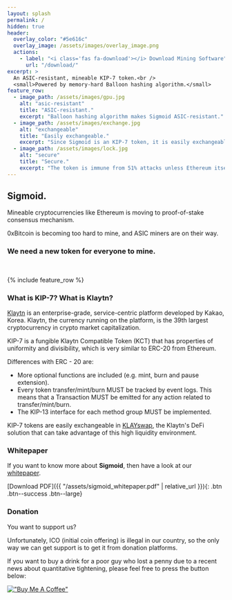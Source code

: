 ```yaml
---
layout: splash
permalink: /
hidden: true
header:
  overlay_color: "#5e616c"
  overlay_image: /assets/images/overlay_image.png
  actions:
    - label: "<i class='fas fa-download'></i> Download Mining Software"
      url: "/download/"
excerpt: >
  An ASIC-resistant, mineable KIP-7 token.<br />
  <small>Powered by memory-hard Balloon hashing algorithm.</small>
feature_row:
  - image_path: /assets/images/gpu.jpg
    alt: "asic-resistant"
    title: "ASIC-resistant."
    excerpt: "Balloon hashing algorithm makes Sigmoid ASIC-resistant."
  - image_path: /assets/images/exchange.jpg
    alt: "exchangeable"
    title: "Easily exchangeable."
    excerpt: "Since Sigmoid is an KIP-7 token, it is easily exchangeable for Klaytn or other tokens, thanks to KLAYswap."
  - image_path: /assets/images/lock.jpg
    alt: "secure"
    title: "Secure."
    excerpt: "The token is immune from 51% attacks unless Ethereum itself gets attacked."
---
```

## Sigmoid.

Mineable cryptocurrencies like Ethereum is moving to proof-of-stake consensus mechanism.

0xBitcoin is becoming too hard to mine, and ASIC miners are on their way.

### We need a new token for everyone to mine.

<br />

{% include feature_row %}

### What is KIP-7? What is Klaytn?

[Klaytn](https://www.klaytn.com/) is an enterprise-grade, service-centric platform developed by Kakao, Korea. Klaytn, the currency running on the platform, is the 39th largest cryptocurrency in crypto market capitalization.

KIP-7 is a fungible Klaytn Compatible Token (KCT) that has properties of uniformity and divisibility, which is very similar to ERC-20 from Ethereum.

Differences with ERC - 20 are:

- More optional functions are included (e.g. mint, burn and pause extension).
- Every token transfer/mint/burn MUST be tracked by event logs. This means that a Transaction MUST be emitted for any action related to transfer/mint/burn.
- The KIP-13 interface for each method group MUST be implemented.

KIP-7 tokens are easily exchangeable in [KLAYswap](https://klayswap.com/), the Klaytn's DeFi solution that can take advantage of this high liquidity environment.

### Whitepaper

If you want to know more about **Sigmoid**, then have a look at our [whitepaper](https://sigmoid-token.github.io/whitepaper/).

[Download PDF]({{ "/assets/sigmoid_whitepaper.pdf" | relative_url }}){: .btn .btn--success .btn--large}

### Donation

You want to support us?

Unfortunately, ICO (initial coin offering) is illegal in our country, so the only way we can get support is to get it from donation platforms.

If you want to buy a drink for a poor guy who lost a penny due to a recent news about quantitative tightening, please feel free to press the button below:

[!["Buy Me A Coffee"](https://user-images.githubusercontent.com/1376749/120938564-50c59780-c6e1-11eb-814f-22a0399623c5.png)](https://www.buymeacoffee.com/sigmoidtoken)

